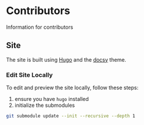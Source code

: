 # Contributors

Information for contributors

## Site

The site is built using [Hugo](https://gohugo.io/) and the [docsy](https://themes.gohugo.io/docsy/) theme.

### Edit Site Locally

To edit and preview the site locally, follow these steps:

1. ensure you have `hugo` installed
2. initialize the submodules
```bash
git submodule update --init --recursive --depth 1
```
